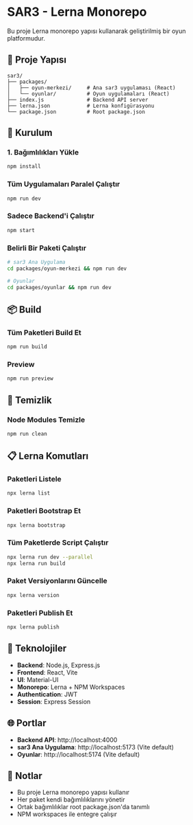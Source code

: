# SAR3 - Lerna Monorepo

Bu proje Lerna monorepo yapısı kullanarak geliştirilmiş bir oyun platformudur.

## 📁 Proje Yapısı

```
sar3/
├── packages/
│   ├── oyun-merkezi/     # Ana sar3 uygulaması (React)
│   └── oyunlar/          # Oyun uygulamaları (React)
├── index.js              # Backend API server
├── lerna.json            # Lerna konfigürasyonu
└── package.json          # Root package.json
```

## 🚀 Kurulum

### 1. Bağımlılıkları Yükle
```bash
npm install
```

### Tüm Uygulamaları Paralel Çalıştır
```bash
npm run dev
```

### Sadece Backend'i Çalıştır
```bash
npm start
```

### Belirli Bir Paketi Çalıştır
```bash
# sar3 Ana Uygulama
cd packages/oyun-merkezi && npm run dev

# Oyunlar
cd packages/oyunlar && npm run dev
```

## 📦 Build

### Tüm Paketleri Build Et
```bash
npm run build
```

### Preview
```bash
npm run preview
```

## 🧹 Temizlik

### Node Modules Temizle
```bash
npm run clean
```

## 📋 Lerna Komutları

### Paketleri Listele
```bash
npx lerna list
```

### Paketleri Bootstrap Et
```bash
npx lerna bootstrap
```

### Tüm Paketlerde Script Çalıştır
```bash
npx lerna run dev --parallel
npx lerna run build
```

### Paket Versiyonlarını Güncelle
```bash
npx lerna version
```

### Paketleri Publish Et
```bash
npx lerna publish
```

## 🔧 Teknolojiler

- **Backend**: Node.js, Express.js
- **Frontend**: React, Vite
- **UI**: Material-UI
- **Monorepo**: Lerna + NPM Workspaces
- **Authentication**: JWT
- **Session**: Express Session

## 🌐 Portlar

- **Backend API**: http://localhost:4000
- **sar3 Ana Uygulama**: http://localhost:5173 (Vite default)
- **Oyunlar**: http://localhost:5174 (Vite default)

## 📝 Notlar

- Bu proje Lerna monorepo yapısı kullanır
- Her paket kendi bağımlılıklarını yönetir
- Ortak bağımlılıklar root package.json'da tanımlı
- NPM workspaces ile entegre çalışır
